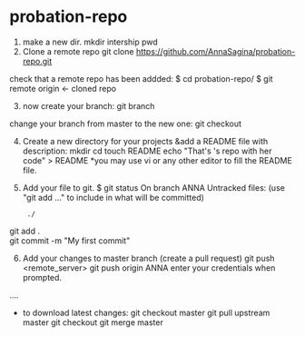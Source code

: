 # probation-repo
1) make a new dir.
mkdir intership
pwd
2) Clone a remote repo 
git clone https://github.com/AnnaSagina/probation-repo.git


check that a remote repo has been addded:
$ cd probation-repo/
$ git remote
origin <- cloned repo

3) now create your branch:
git branch <branchName>

change your branch from master to the new one:
git checkout <branchName>

4) Create a new directory for your projects &add a README file with description:
mkdir <dirName>
cd <dirName>
touch README
echo "That's <your name>'s repo with her code" > README
*you may use vi or any other editor to fill the README file.

5) Add your file to git.
$ git status
On branch ANNA
Untracked files:
  (use "git add <file>..." to include in what will be committed)

        ./

git add .  
git commit -m "My first commit"

6) Add your changes to master branch (create a pull request)
git push <remote_server> <branch>
git push origin ANNA
enter your credentials when prompted.

....
* to download latest changes:
	git checkout master
	git pull upstream master
	git checkout <branchName>
	git merge master
